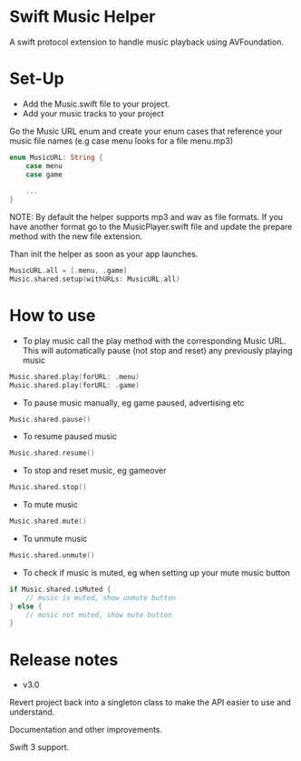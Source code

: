 # Swift Music Helper

A swift protocol extension to handle music playback using AVFoundation.

# Set-Up

- Add the Music.swift file to your project.
- Add your music tracks to your project


Go the Music URL enum and create your enum cases that reference your music file names (e.g case menu looks for a file menu.mp3)

```swift
enum MusicURL: String {
    case menu
    case game
    
    ...
}
```

NOTE: By default the helper supports mp3 and wav as file formats. If you have another format go to the MusicPlayer.swift file and update the prepare method with the new file extension.

Than init the helper as soon as your app launches. 

```swift
MusicURL.all = [.menu, .game]
Music.shared.setup(withURLs: MusicURL.all)
```

# How to use

- To play music call the play method with the corresponding Music URL. This will automatically pause (not stop and reset) any previously playing music
```swift
Music.shared.play(forURL: .menu)
Music.shared.play(forURL: .game)
```

- To pause music manually, eg game paused, advertising etc
```swift
Music.shared.pause()
```

- To resume paused music
```swift
Music.shared.resume()
```

- To stop and reset music, eg gameover
```swift
Music.shared.stop()
```

- To mute music
```swift
Music.shared.mute()
```

- To unmute music
```swift
Music.shared.unmute()
```

- To check if music is muted, eg when setting up your mute music button
```swift
if Music.shared.isMuted {
    // music is muted, show unmute button
} else {
    // music not muted, show mute button
}
```

# Release notes

- v3.0

Revert project back into a singleton class to make the API easier to use and understand.

Documentation and other improvements.

Swift 3 support.

